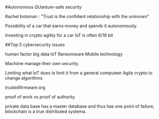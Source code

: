 #Autonomous QUantum-safe security

Rachel botsman : "Trust is the confident relationship with the
unknown"

Possibility of a car that earns money and spends it
autonomously.

Investing in crypto agility for a car
IoT is often 8/16 bit 

##Top 5 cybersecurity issues 

human factor
big data
IoT
Ransomware
Mobile technology


Machiine manage their own security.

Limiting what IoT does ie limit it from a general computeer
Agile crypto to change algorithms

trustedfirmware.org

proof of work vs proof of authority

private data base has a master database and thus has one point
of failure, blockchain is a true distributed systema.
